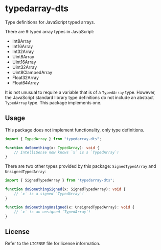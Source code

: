 # typedarray-dts

Type definitions for JavaScript typed arrays.

There are 9 typed array types in JavaScript:

- Int8Array
- Int16Array
- Int32Array
- Uint8Array
- Uint16Array
- Uint32Array
- Uint8ClampedArray
- Float32Array
- Float64Array

It is not unusual to require a variable that is of a `TypedArray` type. However,
the JavaScript standard library type definitions do not include an abstract
`TypedArray` type. This package implements one.

## Usage

This package does not implement functionality, only type definitions.

```ts
import { TypedArray } from "typedarray-dts";

function doSomething(x: TypedArray): void {
    // IntelliSense now knows `x` is a `TypedArray`!
}
```

There are two other types provided by this package: `SignedTypedArray` and
`UnsignedTypedArray`:

```ts
import { SignedTypedArray } from "typedarray-dts";

function doSomethingSigned(x: SignedTypedArray): void {
    // `x` is a signed `TypedArray`!
}

function doSomethingUnsigned(x: UnsignedTypedArray): void {
    // `x` is an unsigned `TypedArray`!
}
```

## License

Refer to the `LICENSE` file for license information.
